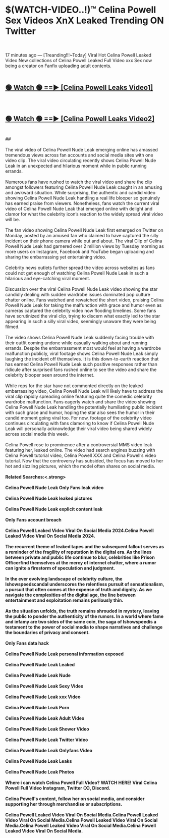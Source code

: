 # $(WATCH-VIDEO..!)™ Celina Powell Sex Videos XnX Leaked Trending ON Twitter<br>
<br>

17 minutes ago — [Treanding!!!~Today] Viral Hot Celina Powell Leaked Video New collections of Celina Powell Leaked Full Video xxx Sex now being a creator on Fanfix uploading adult contents.
<br>
 <br>

##  <a href="https://best2vid.blogspot.com?title=Celina_Powell">🟢 Watch 🟢 ==► [Celina Powell Leaks Video1]</a><br>
  <br>

##  <a href="https://best2vid.blogspot.com?title=Celina_Powell">🟢 Watch 🟢 ==► [Celina Powell Leaks Video2]</a><br>
  <br>
  ##
  <br>
  <br>
The viral video of Celina Powell Nude Leak emerging online has amassed tremendous views across fan accounts and social media sites with one video clip. The viral video circulating recently shows Celina Powell Nude Leak in an unexpected and hilarious moment while in public running errands.
<br><br>
Numerous fans have rushed to watch the viral video and share the clip amongst followers featuring Celina Powell Nude Leak caught in an amusing and awkward situation. While surprising, the authentic and candid video showing Celina Powell Nude Leak handling a real life blooper so genuinely has earned praise from viewers. Nonetheless, fans watch the current viral video of Celina Powell Nude Leak that emerged online with delight and clamor for what the celebrity icon’s reaction to the widely spread viral video will be.
<br><br>
The fan video showing Celina Powell Nude Leak first emerged on Twitter on Monday, posted by an amused fan who claimed to have captured the silly incident on their phone camera while out and about. The viral Clip of Celina Powell Nude Leak had garnered over 2 million views by Tuesday morning as more users on Instagram, Facebook and YouTube began uploading and sharing the embarrassing yet entertaining video.
<br><br>
Celebrity news outlets further spread the video across websites as fans could not get enough of watching Celina Powell Nude Leak in such a hilarious and eye-catching viral moment.
<br><br>
Discussion over the viral Celina Powell Nude Leak video showing the star candidly dealing with sudden wardrobe issues dominated pop culture chatter online. Fans watched and rewatched the short video, praising Celina Powell Nude Leak for taking the malfunction with grace and humor even as cameras captured the celebrity video now flooding timelines. Some fans have scrutinized the viral clip, trying to discern what exactly led to the star appearing in such a silly viral video, seemingly unaware they were being filmed.
<br><br>
The video shows Celina Powell Nude Leak suddenly facing trouble with their outfit coming undone while casually walking about and running errands. Despite the embarrassment most would feel at having a wardrobe malfunction publicly, viral footage shows Celina Powell Nude Leak simply laughing the incident off themselves. It is this down-to-earth reaction that has earned Celina Powell Nude Leak such positive responses rather than ridicule after surprised fans rushed online to see the video and share the celebrity blooper seen around the internet.
<br><br>
While reps for the star have not commented directly on the leaked embarrassing video, Celina Powell Nude Leak will likely have to address the viral clip rapidly spreading online featuring quite the comedic celebrity wardrobe malfunction. Fans eagerly watch and share the video showing Celina Powell Nude Leak handling the potentially humiliating public incident with such grace and humor, hoping the star also sees the humor in their candid moment going viral too. For now, footage of the celebrity video continues circulating with fans clamoring to know if Celina Powell Nude Leak will personally acknowledge their viral video being shared widely across social media this week.
<br><br>
Celina Powell rose to prominence after a controversial MMS video leak featuring her, leaked online. The video had search engines buzzing with Celina Powell tutorial video, Celina Powell XXX and Celina Powell’s video tutorial. Now that the controversy has subsided, the focus has moved to her hot and sizzling pictures, which the model often shares on social media.
<br><br>
<strong>Related Searches:<.strong>
<br><br>
Celina Powell Nude Leak Only Fans leak video
<br><br>
Celina Powell Nude Leak leaked pictures
<br><br>
Celina Powell Nude Leak explicit content leak
<br><br>
Only Fans account breach
<br><br>
Celina Powell Leaked Video Viral On Social Media 2024.Celina Powell Leaked Video Viral On Social Media 2024.
<br><br>
The recurrent theme of leaked tapes and the subsequent fallout serves as a reminder of the fragility of reputation in the digital era. As the lines between private and public life continue to blur, celebrities like Prison Officerfind themselves at the mercy of internet chatter, where a rumor can ignite a firestorm of speculation and judgment.
<br><br>
In the ever evolving landscape of celebrity culture, the Ishowspeedscandal underscores the relentless pursuit of sensationalism, a pursuit that often comes at the expense of truth and dignity. As we navigate the complexities of the digital age, the line between entertainment and exploitation remains perilously thin.
<br><br>
As the situation unfolds, the truth remains shrouded in mystery, leaving the public to ponder the authenticity of the rumors. In a world where fame and infamy are two sides of the same coin, the saga of Ishowspeedis a testament to the power of social media to shape narratives and challenge the boundaries of privacy and consent.
<br><br>
Only Fans data hack
<br><br>
Celina Powell Nude Leak personal information exposed
<br><br>
Celina Powell Nude Leak Leaked
<br><br>
Celina Powell Nude Leak Nude
<br><br>
Celina Powell Nude Leak Sexy Video
<br><br>
Celina Powell Nude Leak xxx Video
<br><br>
Celina Powell Nude Leak Porn
<br><br>
Celina Powell Nude Leak Adult Video
<br><br>
Celina Powell Nude Leak Shower Video
<br><br>
Celina Powell Nude Leak Twitter Video
<br><br>
Celina Powell Nude Leak Onlyfans Video
<br><br>
Celina Powell Nude Leak Leaks
<br><br>
Celina Powell Nude Leak Photos
<br><br>
Where i can watch Celina Powell Full Video? WATCH HERE! Viral Celina Powell Full Video Instagram, Twitter (X), Discord.
<br><br>
Celina Powell's content, follow her on social media, and consider supporting her through merchandise or subscriptions.
<br><br>
Celina Powell Leaked Video Viral On Social Media.Celina Powell Leaked Video Viral On Social Media.Celina Powell Leaked Video Viral On Social Media.Celina Powell Leaked Video Viral On Social Media.Celina Powell Leaked Video Viral On Social Media.